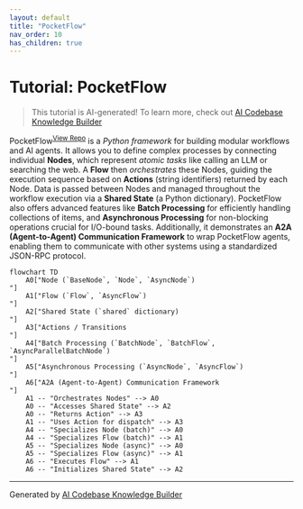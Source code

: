 ```yaml
---
layout: default
title: "PocketFlow"
nav_order: 10
has_children: true
---
```


# Tutorial: PocketFlow

> This tutorial is AI-generated! To learn more, check out [AI Codebase Knowledge Builder](https://github.com/The-Pocket/Tutorial-Codebase-Knowledge)

PocketFlow<sup>[View Repo](https://github.com/The-Pocket/PocketFlow)</sup> is a *Python framework* for building modular workflows and AI agents.
It allows you to define complex processes by connecting individual **Nodes**, which represent *atomic tasks* like calling an LLM or searching the web.
A **Flow** then *orchestrates* these Nodes, guiding the execution sequence based on **Actions** (string identifiers) returned by each Node.
Data is passed between Nodes and managed throughout the workflow execution via a **Shared State** (a Python dictionary).
PocketFlow also offers advanced features like **Batch Processing** for efficiently handling collections of items, and **Asynchronous Processing** for non-blocking operations crucial for I/O-bound tasks.
Additionally, it demonstrates an **A2A (Agent-to-Agent) Communication Framework** to wrap PocketFlow agents, enabling them to communicate with other systems using a standardized JSON-RPC protocol.

```mermaid
flowchart TD
    A0["Node (`BaseNode`, `Node`, `AsyncNode`)
"]
    A1["Flow (`Flow`, `AsyncFlow`)
"]
    A2["Shared State (`shared` dictionary)
"]
    A3["Actions / Transitions
"]
    A4["Batch Processing (`BatchNode`, `BatchFlow`, `AsyncParallelBatchNode`)
"]
    A5["Asynchronous Processing (`AsyncNode`, `AsyncFlow`)
"]
    A6["A2A (Agent-to-Agent) Communication Framework
"]
    A1 -- "Orchestrates Nodes" --> A0
    A0 -- "Accesses Shared State" --> A2
    A0 -- "Returns Action" --> A3
    A1 -- "Uses Action for dispatch" --> A3
    A4 -- "Specializes Node (batch)" --> A0
    A4 -- "Specializes Flow (batch)" --> A1
    A5 -- "Specializes Node (async)" --> A0
    A5 -- "Specializes Flow (async)" --> A1
    A6 -- "Executes Flow" --> A1
    A6 -- "Initializes Shared State" --> A2
```

---

Generated by [AI Codebase Knowledge Builder](https://github.com/The-Pocket/Tutorial-Codebase-Knowledge)